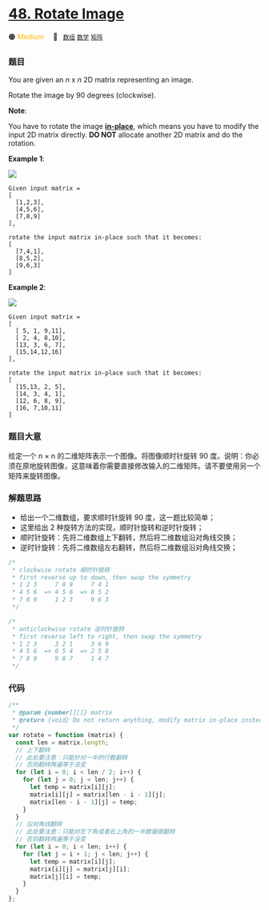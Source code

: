 # [48. Rotate Image](https://leetcode.com/problems/rotate-image/)

🟠 <font color=#ffb800>Medium</font>&emsp; 🔖&ensp; [`数组`](../solution/数组.md) [`数学`](../solution/数学.md) [`矩阵`](../solution/矩阵.md)

### 题目

You are given an *n* x *n* 2D matrix representing an image.

Rotate the image by 90 degrees (clockwise).

**Note**:

You have to rotate the image **[in-place](https://en.wikipedia.org/wiki/In-place_algorithm)**, which means you have to modify the input 2D matrix directly. **DO NOT** allocate another 2D matrix and do the rotation.

**Example 1**:

![](https://assets.leetcode.com/uploads/2020/08/28/mat1.jpg)

    Given input matrix =
    [
      [1,2,3],
      [4,5,6],
      [7,8,9]
    ],

    rotate the input matrix in-place such that it becomes:
    [
      [7,4,1],
      [8,5,2],
      [9,6,3]
    ]

**Example 2**:

![](https://assets.leetcode.com/uploads/2020/08/28/mat2.jpg)

    Given input matrix =
    [
      [ 5, 1, 9,11],
      [ 2, 4, 8,10],
      [13, 3, 6, 7],
      [15,14,12,16]
    ],

    rotate the input matrix in-place such that it becomes:
    [
      [15,13, 2, 5],
      [14, 3, 4, 1],
      [12, 6, 8, 9],
      [16, 7,10,11]
    ]

### 题目大意

给定一个 n × n 的二维矩阵表示一个图像。将图像顺时针旋转 90 度。说明：你必须在原地旋转图像，这意味着你需要直接修改输入的二维矩阵。请不要使用另一个矩阵来旋转图像。

### 解题思路

- 给出一个二维数组，要求顺时针旋转 90 度，这一题比较简单；
- 这里给出 2 种旋转方法的实现，顺时针旋转和逆时针旋转；
- 顺时针旋转：先将二维数组上下翻转，然后将二维数组沿对角线交换；
- 逆时针旋转：先将二维数组左右翻转，然后将二维数组沿对角线交换；

```javascript
/*
 * clockwise rotate 顺时针旋转
 * first reverse up to down, then swap the symmetry
 * 1 2 3     7 8 9     7 4 1
 * 4 5 6  => 4 5 6  => 8 5 2
 * 7 8 9     1 2 3     9 6 3
 */

/*
 * anticlockwise rotate 逆时针旋转
 * first reverse left to right, then swap the symmetry
 * 1 2 3     3 2 1     3 6 9
 * 4 5 6  => 6 5 4  => 2 5 8
 * 7 8 9     9 8 7     1 4 7
 */
```

### 代码

```javascript
/**
 * @param {number[][]} matrix
 * @return {void} Do not return anything, modify matrix in-place instead.
 */
var rotate = function (matrix) {
  const len = matrix.length;
  // 上下翻转
  // 此处要注意：只能针对一半的行数翻转
  // 否则翻转两遍等于没变
  for (let i = 0; i < len / 2; i++) {
    for (let j = 0; j < len; j++) {
      let temp = matrix[i][j];
      matrix[i][j] = matrix[len - i - 1][j];
      matrix[len - i - 1][j] = temp;
    }
  }
  // 沿对角线翻转
  // 此处要注意：只能对左下角或者右上角的一半数据做翻转
  // 否则翻转两遍等于没变
  for (let i = 0; i < len; i++) {
    for (let j = i + 1; j < len; j++) {
      let temp = matrix[i][j];
      matrix[i][j] = matrix[j][i];
      matrix[j][i] = temp;
    }
  }
};
```
